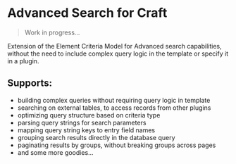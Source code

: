 # Advanced Search for Craft

> Work in progress...

Extension of the Element Criteria Model for Advanced search capabilities, without the need to include complex query logic in the template or specify it in a plugin.

## Supports:

* building complex queries without requiring query logic in template
* searching on external tables, to access records from other plugins
* optimizing query structure based on criteria type
* parsing query strings for search parameters
* mapping query string keys to entry field names
* grouping search results directly in the database query
* paginating results by groups, without breaking groups across pages
* and some more goodies...

